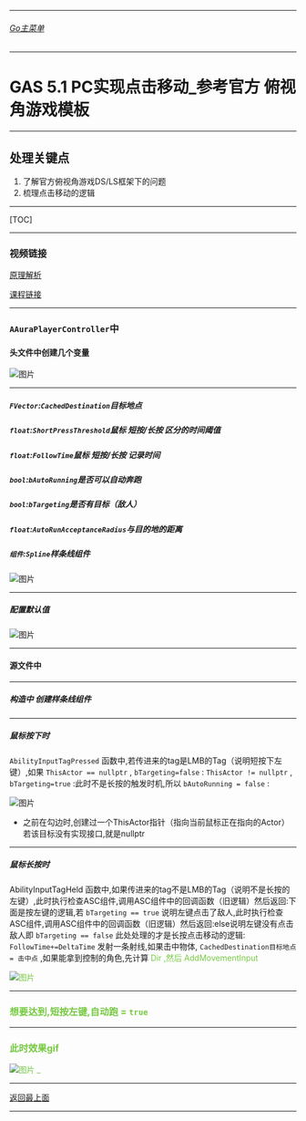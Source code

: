 ___________________________________________________________________________________________

###### [Go主菜单](../MainMenu.md)
___________________________________________________________________________________________

# GAS 5.1 PC实现点击移动_参考官方 俯视角游戏模板
___________________________________________________________________________________________
## 处理关键点
1. 了解官方俯视角游戏DS/LS框架下的问题
2. 梳理点击移动的逻辑
___________________________________________________________________________________________

[TOC]

___________________________________________________________________________________________



### 视频链接

[原理解析]("https://www.bilibili.com/video/BV1JD421E7yC?p=102&vd_source=9e1e64122d802b4f7ab37bd325a89e6c")

[课程链接]("https://www.bilibili.com/video/BV1JD421E7yC?p=103&vd_source=9e1e64122d802b4f7ab37bd325a89e6c")
___________________________________________________________________________________________


### `AAuraPlayerController`中

#### 头文件中创建几个变量
         
![图片](https://github.com/liyunlong618/LiYunLongKnowledgeLibrary/blob/main/UECPP/Models/GAS/GAS_2_Aura/DetailContent/Image/GAS_031/198225_532153.png?raw=true)
___________________________________________________________________________________________


##### `FVector`:`CachedDestination`目标地点

##### `float`:`ShortPressThreshold`鼠标 短按/长按 区分的时间阈值

##### `float`:`FollowTime`鼠标 短按/长按 记录时间


##### `bool`:`bAutoRunning`是否可以自动奔跑

##### `bool`:`bTargeting`是否有目标（敌人）

##### `float`:`AutoRunAcceptanceRadius`与目的地的距离

##### `组件`:`Spline`样条线组件
             
![图片](https://github.com/liyunlong618/LiYunLongKnowledgeLibrary/blob/main/UECPP/Models/GAS/GAS_2_Aura/DetailContent/Image/GAS_031/389897_312219.png?raw=true)
___________________________________________________________________________________________


##### 配置默认值  
![图片](https://github.com/liyunlong618/LiYunLongKnowledgeLibrary/blob/main/UECPP/Models/GAS/GAS_2_Aura/DetailContent/Image/GAS_031/206031_286271.png?raw=true)
___________________________________________________________________________________________


#### 源文件中
___________________________________________________________________________________________


##### 构造中 创建样条线组件
___________________________________________________________________________________________


##### 鼠标按下时
`AbilityInputTagPressed` 函数中,若传进来的tag是LMB的Tag（说明短按下左键）,如果 `ThisActor == nullptr` , `bTargeting=false` : `ThisActor != nullptr` , `bTargeting=true` :此时不是长按的触发时机,所以 `bAutoRunning = false` :
             
![图片](https://github.com/liyunlong618/LiYunLongKnowledgeLibrary/blob/main/UECPP/Models/GAS/GAS_2_Aura/DetailContent/Image/GAS_031/298057_721158.png?raw=true)
- 之前在勾边时,创建过一个ThisActor指针（指向当前鼠标正在指向的Actor）若该目标没有实现接口,就是nullptr
___________________________________________________________________________________________


##### 鼠标长按时
 AbilityInputTagHeld 函数中,如果传进来的tag不是LMB的Tag（说明不是长按的左键）,此时执行检查ASC组件,调用ASC组件中的回调函数（旧逻辑）然后返回:下面是按左键的逻辑,若 `bTargeting == true` 说明左键点击了敌人,此时执行检查ASC组件,调用ASC组件中的回调函数（旧逻辑）然后返回:else说明左键没有点击敌人即 `bTargeting == false` 此处处理的才是长按点击移动的逻辑: `FollowTime+=DeltaTime` 发射一条射线,如果击中物体, `CachedDestination目标地点 = 击中点` ,如果能拿到控制的角色,先计算 <font color=#75C940>Dir ,然后 AddMovementInput
             
![图片](https://github.com/liyunlong618/LiYunLongKnowledgeLibrary/blob/main/UECPP/Models/GAS/GAS_2_Aura/DetailContent/Image/GAS_031/359080_13488.png?raw=true)
___________________________________________________________________________________________


### 想要达到,短按左键,自动跑 = `true`
___________________________________________________________________________________________


### 此时效果gif 
 
![图片](https://github.com/liyunlong618/LiYunLongKnowledgeLibrary/blob/main/UECPP/Models/GAS/GAS_2_Aura/DetailContent/Image/GAS_031/291019_98446.gif?raw=true)
_ 

___________________________________________________________________________________________

[返回最上面](#Go主菜单)
___________________________________________________________________________________________